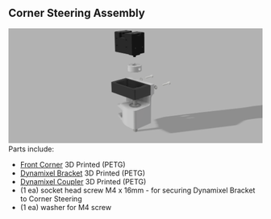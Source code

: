 ## Corner Steering Assembly
![Corner Steering Assy](/Images/Corner_Steering_Assy.png?raw=true "Corner Steering Assy")
Parts include:
+ [Front Corner](/3d%20Prints/Front%20Corner.stl) 3D Printed (PETG)
+ [Dynamixel Bracket](/3d%20Prints/Dynamixel%20Bracket.stl) 3D Printed (PETG)
+ [Dynamixel Coupler](/3d%20Prints/Dynamixel%20Coupler.stl) 3D Printed (PETG)
+ (1 ea) socket head screw M4 x 16mm - for securing Dynamixel Bracket to Corner Steering
+ (1 ea) washer for M4 screw

